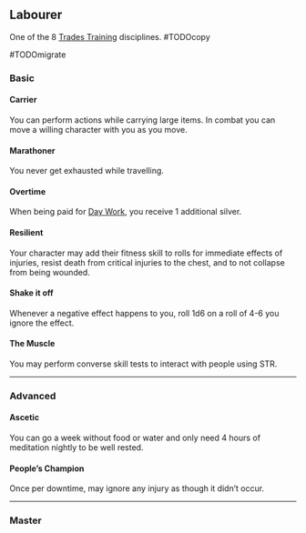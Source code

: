 ## Labourer
One of the 8 [Trades Training](Trades-Training) disciplines.
#TODOcopy 

#TODOmigrate 
### Basic
#### Carrier
You can perform actions while carrying large items. In combat you can move a willing character with you as you move.

#### Marathoner
You never get exhausted while travelling.

#### Overtime
When being paid for [Day Work](Telling-The-Story#Day%20Work), you receive 1 additional silver.

#### Resilient
Your character may add their fitness skill to rolls for immediate effects of injuries, resist death from critical injuries to the chest, and to not collapse from being wounded.

#### Shake it off
Whenever a negative effect happens to you, roll 1d6 on a roll of 4-6 you ignore the effect.

#### The Muscle
You may perform converse skill tests to interact with people using STR.

---
### Advanced
#### Ascetic
You can go a week without food or water and only need 4 hours of meditation nightly to be well rested.

#### People’s Champion
Once per downtime, may ignore any injury as though it didn’t occur.


---
### Master


